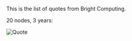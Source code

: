 This is the list of quotes from Bright Computing.

20 nodes, 3 years:

![Quote](https://github.com/also-systems/pomona/blob/master/design/vendors/Bright%20Computing/Quotes/image001.png)

